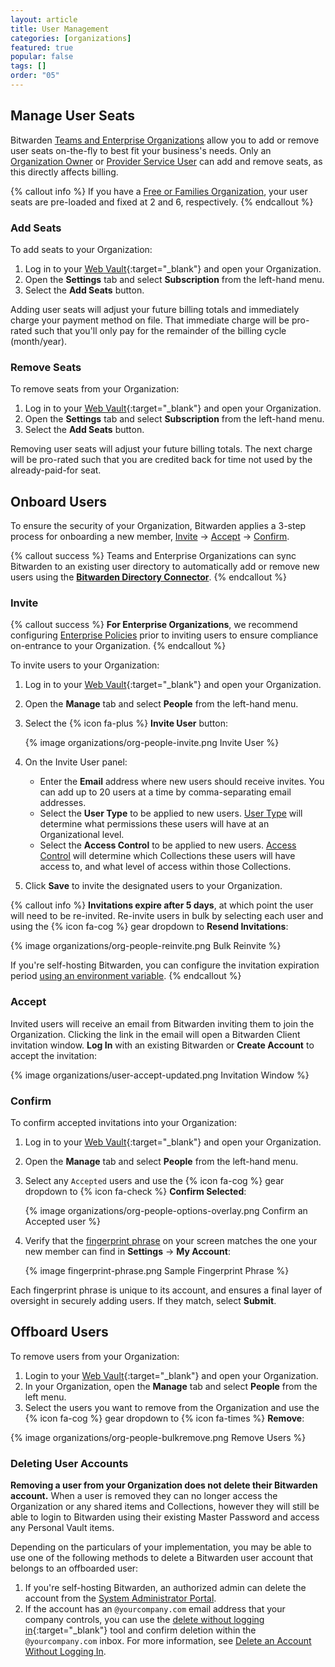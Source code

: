 ```yaml
---
layout: article
title: User Management
categories: [organizations]
featured: true
popular: false
tags: []
order: "05"
---
```


## Manage User Seats

Bitwarden [Teams and Enterprise Organizations]({{site.baseurl}}/article/about-organizations/#types-of-organizations) allow you to add or remove user seats on-the-fly to best fit your business's needs. Only an [Organization Owner]({{site.baseurl}}/article/user-types-access-control/#user-types) or [Provider Service User]({{site.baseurl}}/article/provider-users/#provider-user-types) can add and remove seats, as this directly affects billing.

{% callout info %}
If you have a [Free or Families Organization]({{site.baseurl}}/article/about-organizations/#types-of-organizations), your user seats are pre-loaded and fixed at 2 and 6, respectively.
{% endcallout %}

### Add Seats

To add seats to your Organization:

1. Log in to your [Web Vault](https://vault.bitwarden.com){:target="\_blank"} and open your Organization.
2. Open the **Settings** tab and select **Subscription** from the left-hand menu.
3. Select the **Add Seats** button.

Adding user seats will adjust your future billing totals and immediately charge your payment method on file. That immediate charge will be pro-rated such that you'll only pay for the remainder of the billing cycle (month/year).

### Remove Seats

To remove seats from your Organization:

1. Log in to your [Web Vault](https://vault.bitwarden.com){:target="\_blank"} and open your Organization.
2. Open the **Settings** tab and select **Subscription** from the left-hand menu.
3. Select the **Add Seats** button.

Removing user seats will adjust your future billing totals. The next charge will be pro-rated such that you are credited back for time not used by the already-paid-for seat.

## Onboard Users

To ensure the security of your Organization, Bitwarden applies a 3-step process for onboarding a new member, [Invite](#invite) &rarr; [Accept](#accept) &rarr; [Confirm](#confirm).

{% callout success %}
Teams and Enterprise Organizations can sync Bitwarden to an existing user directory to automatically add or remove new users using the [**Bitwarden Directory Connector**]({{site.baseurl}}/article/directory-sync).
{% endcallout %}

### Invite

{% callout success %}
**For Enterprise Organizations**, we recommend configuring [Enterprise Policies]({{site.baseurl}}/article/policies) prior to inviting users to ensure compliance on-entrance to your Organization.
{% endcallout %}

To invite users to your Organization:

1. Log in to your [Web Vault](https://vault.bitwarden.com){:target="\_blank"} and open your Organization.
2. Open the **Manage** tab and select **People** from the left-hand menu.
3. Select the {% icon fa-plus %} **Invite User** button:

   {% image organizations/org-people-invite.png Invite User %}
4. On the Invite User panel:

   - Enter the **Email** address where new users should receive invites. You can add up to 20 users at a time by comma-separating email addresses.
   - Select the **User Type** to be applied to new users. [User Type]({{site.baseurl}}/article/user-types-access-control/#user-type) will determine what permissions these users will have at an Organizational level.
   - Select the **Access Control** to be applied to new users. [Access Control]({{site.baseurl}}/article/user-types-access-control/#access-control) will determine which Collections these users will have access to, and what level of access within those Collections.  
5. Click **Save** to invite the designated users to your Organization.

{% callout info %}
**Invitations expire after 5 days**, at which point the user will need to be re-invited. Re-invite users in bulk by selecting each user and using the {% icon fa-cog %} gear dropdown to **Resend Invitations**:

{% image organizations/org-people-reinvite.png Bulk Reinvite %}

If you're self-hosting Bitwarden, you can configure the invitation expiration period [using an environment variable]({{site.baseurl}}/article/environment-variables/).
{% endcallout %}  
### Accept

Invited users will receive an email from Bitwarden inviting them to join the Organization. Clicking the link in the email will open a Bitwarden Client invitation window. **Log In** with an existing Bitwarden or **Create Account** to accept the invitation:

{% image organizations/user-accept-updated.png Invitation Window %}

### Confirm

To confirm accepted invitations into your Organization:

1. Log in to your [Web Vault](https://vault.bitwarden.com){:target="\_blank"} and open your Organization.
2. Open the **Manage** tab and select **People** from the left-hand menu.
3. Select any `Accepted` users and use the {% icon fa-cog %} gear dropdown to {% icon fa-check %} **Confirm Selected**:

   {% image organizations/org-people-options-overlay.png Confirm an Accepted user %}
3. Verify that the [fingerprint phrase]({{site.baseurl}}/article/fingerprint-phrase) on your screen matches the one your new member can find in **Settings** &rarr; **My Account**:

   {% image fingerprint-phrase.png Sample Fingerprint Phrase %}

Each fingerprint phrase is unique to its account, and ensures a final layer of oversight in securely adding users. If they match, select **Submit**.

## Offboard Users

To remove users from your Organization:

1. Login to your [Web Vault](https://vault.bitwarden.com){:target="\_blank"} and open your Organization.
2. In your Organization, open the **Manage** tab and select **People** from the left menu.
3. Select the users you want to remove from the Organization and use the {% icon fa-cog %} gear dropdown to {% icon fa-times %} **Remove**:

{% image organizations/org-people-bulkremove.png Remove Users %}

### Deleting User Accounts

**Removing a user from your Organization does not delete their Bitwarden account.** When a user is removed they can no longer access the Organization or any shared items and Collections, however they will still be able to login to Bitwarden using their existing Master Password and access any Personal Vault items.

Depending on the particulars of your implementation, you may be able to use one of the following methods to delete a Bitwarden user account that belongs to an offboarded user:

1. If you're self-hosting Bitwarden, an authorized admin can delete the account from the [System Administrator Portal]({{site.baseurl}}/article/admin-portal/).
2. If the account has an `@yourcompany.com` email address that your company controls, you can use the [delete without logging in](https://vault.bitwarden.com/#/recover-delete){:target="\_blank"} tool and confirm deletion within the `@yourcompany.com` inbox. For more information, see [Delete an Account Without Logging In](https://bitwarden.com/help/article/delete-your-account/#without-logging-in).
